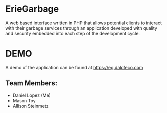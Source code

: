 # ErieGarbage
A web based interface written in PHP that allows potential clients to interact with their garbage services through an application developed with quality and security embedded into each step of the development cycle.

# DEMO
A demo of the application can be found at https://eg.dalofeco.com

## Team Members:
- Daniel Lopez (Me)
- Mason Toy
- Allison Steinmetz
